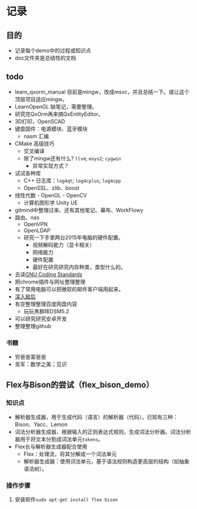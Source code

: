 # 记录
## 目的
*   记录每个demo中的过程或知识点
*   doc文件夹是总结性的文档
## todo
*   learn_qxorm_manual 目前是mingw，改成msvc，并且总结一下。或让这个顶层项目适应mingw。
*   LearnOpenGL 缺笔记，需要整理。
*   研究完QxOrm再来搞QxEntityEditor。
*   3D打印，OpenSCAD
*   键盘固件：电源模块、蓝牙模块
    *   nasm 汇编
*   CMake 高级技巧
    *   交叉编译
    *   除了mingw还有什么? `llvm`; `msys2`; `cygwin`
        *   异常实现方式？
*   试试各种库
    *   C++ 日志库：`log4qt`; `log4cplus`; `log4cpp`
    *   OpenSSL、zlib、boost
*   线性代数 - OpenGL - OpenCV
    *    计算机图形学 Unity UE
*   gitmind中整理过来、还有其他笔记、幕布、WorkFlowy
*   路由、nas
    *   OpenVPN
    *   OpenLDAP
    *   研究一下手里两台2015年电脑的硬件配置。
        *    视频解码能力（显卡相关）
        *    网络能力
        *    硬件配置
        *    最好在研究研究内存种类，类型什么的。
*   去读[GNU Coding Standards](https://www.gnu.org/prep/standards/)
*   把chrome插件与网址整理整理
*   有了常用电脑可以把微软的邮件客户端用起来。
*   [深入敌后](https://www.zhihu.com/question/354025402/answer/893390494)
*   有空整理整理百度网盘内容
    *    玩玩黑群晖DSM5.2
*   可以研究研究安卓开发
*   整理整理github
### 书籍
*   穷爸爸富爸爸
*   吴军：数学之美；见识


## Flex与Bison的尝试（flex_bison_demo）
### 知识点
*   解析器生成器，用于生成代码（语言）的解析器（代码）。已知有三种：Bison、Yacc、Lemon
*   词法分析器生成器，根据输入的正则表达式规则，生成词法分析器。词法分析器用于将文本分割成词法单元`tokens`。
*   Flex长与解析器生成器配合使用
    *   Flex：处理流，将其分解成一个词法单元
    *   解析器生成器：使用词法单元，基于语法规则构造更高层的结构（如抽象语法树）。
### 操作步骤
1.  安装软件`sudo apt-get install flex bison`